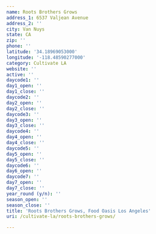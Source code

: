 ```yaml
---
name: Roots Brothers Grows
address_1: 6537 Valjean Avenue
address_2: ''
city: Van Nuys
state: CA
zip: ''
phone: ''
latitude: '34.18969053000'
longitude: '-118.48590277000'
category: Cultivate LA
website: ''
active: ''
daycode1: ''
day1_open: ''
day1_close: ''
daycode2: ''
day2_open: ''
day2_close: ''
daycode3: ''
day3_open: ''
day3_close: ''
daycode4: ''
day4_open: ''
day4_close: ''
daycode5: ''
day5_open: ''
day5_close: ''
daycode6: ''
day6_open: ''
daycode7: ''
day7_open: ''
day7_close: ''
year_round (y/n): ''
season_open: ''
season_close: ''
title: 'Roots Brothers Grows, Food Oasis Los Angeles'
uri: /cultivate-la/roots-brothers-grows/

---
```

